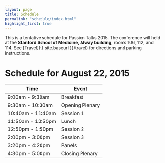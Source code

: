 ```yaml
---
layout: page
title: Schedule
permalink: "schedule/index.html"
highlight_first: true
---
```


This is a tentative schedule for Passion Talks 2015. The conference
will held at the **Stanford School of Medicine, Alway building**,
rooms 106, 112, and 114. See [Travel]({{ site.baseurl }}/travel) for
directions and parking instructions.

# Schedule for August 22, 2015

<table class="table table-striped">
  <thead>
    <tr>
      <th>Time</th>
      <th>Event</th>
    </tr>
  </thead>
  <tbody>
    <tr>
      <td>9:00am - 9:30am</td>
      <td>Breakfast</td>
    </tr>
    <tr>
      <td>9:30am - 10:30am</td>
      <td>Opening Plenary</td>
    </tr>
    <tr>
      <td>10:40am - 11:40am</td>
      <td>Session 1</td>
    </tr>
    <tr>
      <td>11:50am - 12:50pm</td>
      <td>Lunch</td>
    </tr>
    <tr>
      <td>12:50pm - 1:50pm</td>
      <td>Session 2</td>
    </tr>
    <tr>
      <td>2:00pm - 3:00pm</td>
      <td>Session 3</td>
    </tr>
    <tr>
      <td>3:20pm - 4:20pm</td>
      <td>Panels</td>
    </tr>
    <tr>
      <td>4:30pm - 5:00pm</td>
      <td>Closing Plenary</td>
    </tr>
  </tbody>
</table>

<!-- | Time | Event | -->
<!-- | ------ | ------ | -->
<!-- | 9:00am - 9:30am | Breakfast | -->
<!-- | 9:30am - 10:30am | Opening Plenary | -->
<!-- | 10:40am - 11:40am | Session 1 | -->
<!-- | 11:50am - 12:50pm | Lunch | -->
<!-- | 12:50pm - 1:50pm | Session 2 | -->
<!-- | 2:00pm - 3:00pm | Session 3 | -->
<!-- | 3:20pm - 4:20pm | Panels | -->
<!-- | 4:30pm - 5:00pm | Closing Plenary | -->
